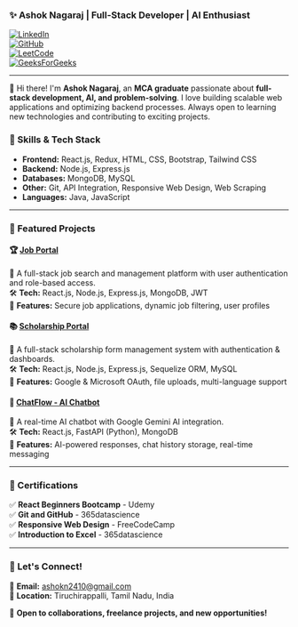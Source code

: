 ### ✨ Ashok Nagaraj | Full-Stack Developer | AI Enthusiast  

[![LinkedIn](https://img.shields.io/badge/LinkedIn-ashokn24-blue?style=flat&logo=linkedin)](https://www.linkedin.com/in/ashokn24)  
[![GitHub](https://img.shields.io/badge/GitHub-ashokn--24-black?style=flat&logo=github)](https://github.com/ashokn-24)  
[![LeetCode](https://img.shields.io/badge/LeetCode-ashokn--24-orange?style=flat&logo=leetcode)](https://leetcode.com/u/ashokn-24/)  
[![GeeksForGeeks](https://img.shields.io/badge/GeeksForGeeks-ashokn8lnx-green?style=flat&logo=geeksforgeeks)](https://www.geeksforgeeks.org/user/ashokn8lnx/)  

---

👋 Hi there! I'm **Ashok Nagaraj**, an **MCA graduate** passionate about **full-stack development, AI, and problem-solving**. I love building scalable web applications and optimizing backend processes. Always open to learning new technologies and contributing to exciting projects.

### 🚀 Skills & Tech Stack
- **Frontend:** React.js, Redux, HTML, CSS, Bootstrap, Tailwind CSS  
- **Backend:** Node.js, Express.js  
- **Databases:** MongoDB, MySQL  
- **Other:** Git, API Integration, Responsive Web Design, Web Scraping  
- **Languages:** Java, JavaScript  

---

### 📌 Featured Projects  

#### 🏆 [Job Portal](https://github.com/ashokn-24/job-portal)  
🔹 A full-stack job search and management platform with user authentication and role-based access.  
🛠️ **Tech:** React.js, Node.js, Express.js, MongoDB, JWT  
🎯 **Features:** Secure job applications, dynamic job filtering, user profiles  

#### 📚 [Scholarship Portal](https://github.com/ashokn-24/scholarship-portal)  
🔹 A full-stack scholarship form management system with authentication & dashboards.  
🛠️ **Tech:** React.js, Node.js, Express.js, Sequelize ORM, MySQL  
🎯 **Features:** Google & Microsoft OAuth, file uploads, multi-language support  

#### 🤖 [ChatFlow - AI Chatbot](https://github.com/ashokn-24/ai-chat_bot)  
🔹 A real-time AI chatbot with Google Gemini AI integration.  
🛠️ **Tech:** React.js, FastAPI (Python), MongoDB  
🎯 **Features:** AI-powered responses, chat history storage, real-time messaging  

---

### 📝 Certifications  
✅ **React Beginners Bootcamp** - Udemy  
✅ **Git and GitHub** - 365datascience  
✅ **Responsive Web Design** - FreeCodeCamp  
✅ **Introduction to Excel** - 365datascience  

---

### 📩 Let's Connect!  
📧 **Email:** ashokn2410@gmail.com  
📍 **Location:** Tiruchirappalli, Tamil Nadu, India  

🔹 **Open to collaborations, freelance projects, and new opportunities!**  
